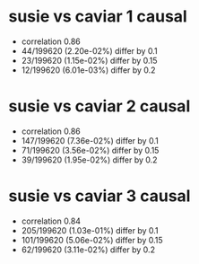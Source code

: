 # susie vs caviar  1 causal

- correlation 0.86
- 44/199620 (2.20e-02%) differ by 0.1
- 23/199620 (1.15e-02%) differ by 0.15
- 12/199620 (6.01e-03%) differ by 0.2


# susie vs caviar  2 causal

- correlation 0.86
- 147/199620 (7.36e-02%) differ by 0.1
- 71/199620 (3.56e-02%) differ by 0.15
- 39/199620 (1.95e-02%) differ by 0.2


# susie vs caviar  3 causal

- correlation 0.84
- 205/199620 (1.03e-01%) differ by 0.1
- 101/199620 (5.06e-02%) differ by 0.15
- 62/199620 (3.11e-02%) differ by 0.2


